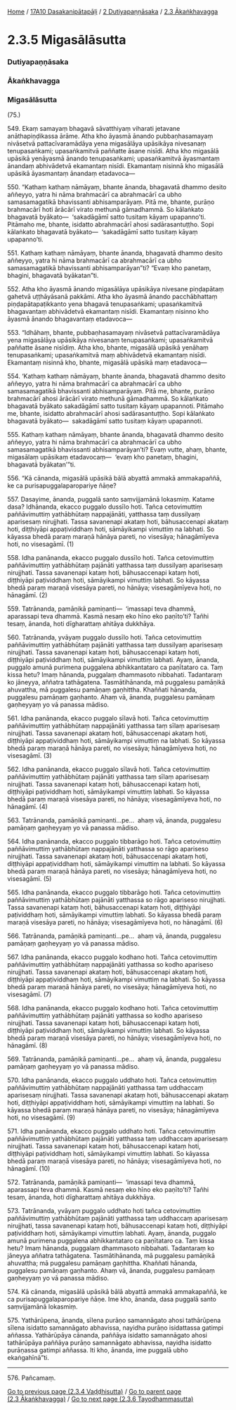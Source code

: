 
[Home](/) / [17A10 Dasakanipātapāḷi](/tipitaka/17A10.md) / [2 Dutiyapaṇṇāsaka](/tipitaka/17A10/2.md) / [2.3 Ākaṅkhavagga](/tipitaka/17A10/2/2.3.md)

# 2.3.5 Migasālāsutta

### Dutiyapaṇṇāsaka

### Ākaṅkhavagga

### Migasālāsutta

(75.)

549\. Ekaṃ samayaṃ bhagavā sāvatthiyaṃ viharati jetavane anāthapiṇḍikassa ārāme. Atha kho āyasmā ānando pubbaṇhasamayaṃ nivāsetvā pattacīvaramādāya yena migasālāya upāsikāya nivesanaṃ tenupasaṅkami; upasaṅkamitvā paññatte āsane nisīdi. Atha kho migasālā upāsikā yenāyasmā ānando tenupasaṅkami; upasaṅkamitvā āyasmantaṃ ānandaṃ abhivādetvā ekamantaṃ nisīdi. Ekamantaṃ nisinnā kho migasālā upāsikā āyasmantaṃ ānandaṃ etadavoca—

550\. “Kathaṃ kathaṃ nāmāyaṃ, bhante ānanda, bhagavatā dhammo desito aññeyyo, yatra hi nāma brahmacārī ca abrahmacārī ca ubho samasamagatikā bhavissanti abhisamparāyaṃ. Pitā me, bhante, purāṇo brahmacārī hoti ārācārī virato methunā gāmadhammā. So kālaṅkato bhagavatā byākato—  ‘sakadāgāmī satto tusitaṃ kāyaṃ upapanno’ti. Pitāmaho me, bhante, isidatto abrahmacārī ahosi sadārasantuṭṭho. Sopi kālaṅkato bhagavatā byākato—  ‘sakadāgāmī satto tusitaṃ kāyaṃ upapanno’ti.

551\. Kathaṃ kathaṃ nāmāyaṃ, bhante ānanda, bhagavatā dhammo desito aññeyyo, yatra hi nāma brahmacārī ca abrahmacārī ca ubho samasamagatikā bhavissanti abhisamparāyan”ti? “Evaṃ kho panetaṃ, bhagini, bhagavatā byākatan”ti.

552\. Atha kho āyasmā ānando migasālāya upāsikāya nivesane piṇḍapātaṃ gahetvā uṭṭhāyāsanā pakkāmi. Atha kho āyasmā ānando pacchābhattaṃ piṇḍapātapaṭikkanto yena bhagavā tenupasaṅkami; upasaṅkamitvā bhagavantaṃ abhivādetvā ekamantaṃ nisīdi. Ekamantaṃ nisinno kho āyasmā ānando bhagavantaṃ etadavoca—

553\. “Idhāhaṃ, bhante, pubbaṇhasamayaṃ nivāsetvā pattacīvaramādāya yena migasālāya upāsikāya nivesanaṃ tenupasaṅkami; upasaṅkamitvā paññatte āsane nisīdiṃ. Atha kho, bhante, migasālā upāsikā yenāhaṃ tenupasaṅkami; upasaṅkamitvā maṃ abhivādetvā ekamantaṃ nisīdi. Ekamantaṃ nisinnā kho, bhante, migasālā upāsikā maṃ etadavoca—

554\. ‘Kathaṃ kathaṃ nāmāyaṃ, bhante ānanda, bhagavatā dhammo desito aññeyyo, yatra hi nāma brahmacārī ca abrahmacārī ca ubho samasamagatikā bhavissanti abhisamparāyaṃ. Pitā me, bhante, purāṇo brahmacārī ahosi ārācārī virato methunā gāmadhammā. So kālaṅkato bhagavatā byākato sakadāgāmī satto tusitaṃ kāyaṃ upapannoti. Pitāmaho me, bhante, isidatto abrahmacārī ahosi sadārasantuṭṭho. Sopi kālaṅkato bhagavatā byākato—  sakadāgāmī satto tusitaṃ kāyaṃ upapannoti.

555\. Kathaṃ kathaṃ nāmāyaṃ, bhante ānanda, bhagavatā dhammo desito aññeyyo, yatra hi nāma brahmacārī ca abrahmacārī ca ubho samasamagatikā bhavissanti abhisamparāyan’ti? Evaṃ vutte, ahaṃ, bhante, migasālaṃ upāsikaṃ etadavocaṃ—  ‘evaṃ kho panetaṃ, bhagini, bhagavatā byākatan’”ti.

556\. “Kā cānanda, migasālā upāsikā bālā abyattā ammakā ammakapaññā, ke ca purisapuggalaparopariye ñāṇe?

557\. Dasayime, ānanda, puggalā santo saṃvijjamānā lokasmiṃ. Katame dasa? Idhānanda, ekacco puggalo dussīlo hoti. Tañca cetovimuttiṃ paññāvimuttiṃ yathābhūtaṃ nappajānāti, yatthassa taṃ dussilyaṃ aparisesaṃ nirujjhati. Tassa savanenapi akataṃ hoti, bāhusaccenapi akataṃ hoti, diṭṭhiyāpi appaṭividdhaṃ hoti, sāmāyikampi vimuttiṃ na labhati. So kāyassa bhedā paraṃ maraṇā hānāya pareti, no visesāya; hānagāmīyeva hoti, no visesagāmī. (1)

558\. Idha panānanda, ekacco puggalo dussīlo hoti. Tañca cetovimuttiṃ paññāvimuttiṃ yathābhūtaṃ pajānāti yatthassa taṃ dussilyaṃ aparisesaṃ nirujjhati. Tassa savanenapi kataṃ hoti, bāhusaccenapi kataṃ hoti, diṭṭhiyāpi paṭividdhaṃ hoti, sāmāyikampi vimuttiṃ labhati. So kāyassa bhedā paraṃ maraṇā visesāya pareti, no hānāya; visesagāmīyeva hoti, no hānagāmī. (2)

559\. Tatrānanda, pamāṇikā pamiṇanti—  ‘imassapi teva dhammā, aparassapi teva dhammā. Kasmā nesaṃ eko hīno eko paṇīto’ti? Tañhi tesaṃ, ānanda, hoti dīgharattaṃ ahitāya dukkhāya.

560\. Tatrānanda, yvāyaṃ puggalo dussīlo hoti. Tañca cetovimuttiṃ paññāvimuttiṃ yathābhūtaṃ pajānāti yatthassa taṃ dussilyaṃ aparisesaṃ nirujjhati. Tassa savanenapi kataṃ hoti, bāhusaccenapi kataṃ hoti, diṭṭhiyāpi paṭividdhaṃ hoti, sāmāyikampi vimuttiṃ labhati. Ayaṃ, ānanda, puggalo amunā purimena puggalena abhikkantataro ca paṇītataro ca. Taṃ kissa hetu? Imaṃ hānanda, puggalaṃ dhammasoto nibbahati. Tadantaraṃ ko jāneyya, aññatra tathāgatena. Tasmātihānanda, mā puggalesu pamāṇikā ahuvattha, mā puggalesu pamāṇaṃ gaṇhittha. Khaññati hānanda, puggalesu pamāṇaṃ gaṇhanto. Ahaṃ vā, ānanda, puggalesu pamāṇaṃ gaṇheyyaṃ yo vā panassa mādiso.

561\. Idha panānanda, ekacco puggalo sīlavā hoti. Tañca cetovimuttiṃ paññāvimuttiṃ yathābhūtaṃ nappajānāti yatthassa taṃ sīlaṃ aparisesaṃ nirujjhati. Tassa savanenapi akataṃ hoti, bāhusaccenapi akataṃ hoti, diṭṭhiyāpi appaṭividdhaṃ hoti, sāmāyikampi vimuttiṃ na labhati. So kāyassa bhedā paraṃ maraṇā hānāya pareti, no visesāya; hānagāmīyeva hoti, no visesagāmī. (3)

562\. Idha panānanda, ekacco puggalo sīlavā hoti. Tañca cetovimuttiṃ paññāvimuttiṃ yathābhūtaṃ pajānāti yatthassa taṃ sīlaṃ aparisesaṃ nirujjhati. Tassa savanenapi kataṃ hoti, bāhusaccenapi kataṃ hoti, diṭṭhiyāpi paṭividdhaṃ hoti, sāmāyikampi vimuttiṃ labhati. So kāyassa bhedā paraṃ maraṇā visesāya pareti, no hānāya; visesagāmīyeva hoti, no hānagāmī. (4)

563\. Tatrānanda, pamāṇikā pamiṇanti…pe…  ahaṃ vā, ānanda, puggalesu pamāṇaṃ gaṇheyyaṃ yo vā panassa mādiso.

564\. Idha panānanda, ekacco puggalo tibbarāgo hoti. Tañca cetovimuttiṃ paññāvimuttiṃ yathābhūtaṃ nappajānāti yatthassa so rāgo apariseso nirujjhati. Tassa savanenapi akataṃ hoti, bāhusaccenapi akataṃ hoti, diṭṭhiyāpi appaṭividdhaṃ hoti, sāmāyikampi vimuttiṃ na labhati. So kāyassa bhedā paraṃ maraṇā hānāya pareti, no visesāya; hānagāmīyeva hoti, no visesagāmī. (5)

565\. Idha panānanda, ekacco puggalo tibbarāgo hoti. Tañca cetovimuttiṃ paññāvimuttiṃ yathābhūtaṃ pajānāti yatthassa so rāgo apariseso nirujjhati. Tassa savanenapi kataṃ hoti, bāhusaccenapi kataṃ hoti, diṭṭhiyāpi paṭividdhaṃ hoti, sāmāyikampi vimuttiṃ labhati. So kāyassa bhedā paraṃ maraṇā visesāya pareti, no hānāya; visesagāmīyeva hoti, no hānagāmī. (6)

566\. Tatrānanda, pamāṇikā pamiṇanti…pe…  ahaṃ vā, ānanda, puggalesu pamāṇaṃ gaṇheyyaṃ yo vā panassa mādiso.

567\. Idha panānanda, ekacco puggalo kodhano hoti. Tañca cetovimuttiṃ paññāvimuttiṃ yathābhūtaṃ nappajānāti yatthassa so kodho apariseso nirujjhati. Tassa savanenapi akataṃ hoti, bāhusaccenapi akataṃ hoti, diṭṭhiyāpi appaṭividdhaṃ hoti, sāmāyikampi vimuttiṃ na labhati. So kāyassa bhedā paraṃ maraṇā hānāya pareti, no visesāya; hānagāmīyeva hoti, no visesagāmī. (7)

568\. Idha panānanda, ekacco puggalo kodhano hoti. Tañca cetovimuttiṃ paññāvimuttiṃ yathābhūtaṃ pajānāti yatthassa so kodho apariseso nirujjhati. Tassa savanenapi kataṃ hoti, bāhusaccenapi kataṃ hoti, diṭṭhiyāpi paṭividdhaṃ hoti, sāmāyikampi vimuttiṃ labhati. So kāyassa bhedā paraṃ maraṇā visesāya pareti, no hānāya; visesagāmīyeva hoti, no hānagāmī. (8)

569\. Tatrānanda, pamāṇikā pamiṇanti…pe…  ahaṃ vā, ānanda, puggalesu pamāṇaṃ gaṇheyyaṃ yo vā panassa mādiso.

570\. Idha panānanda, ekacco puggalo uddhato hoti. Tañca cetovimuttiṃ paññāvimuttiṃ yathābhūtaṃ nappajānāti yatthassa taṃ uddhaccaṃ aparisesaṃ nirujjhati. Tassa savanenapi akataṃ hoti, bāhusaccenapi akataṃ hoti, diṭṭhiyāpi appaṭividdhaṃ hoti, sāmāyikampi vimuttiṃ na labhati. So kāyassa bhedā paraṃ maraṇā hānāya pareti, no visesāya; hānagāmīyeva hoti, no visesagāmī. (9)

571\. Idha panānanda, ekacco puggalo uddhato hoti. Tañca cetovimuttiṃ paññāvimuttiṃ yathābhūtaṃ pajānāti yatthassa taṃ uddhaccaṃ aparisesaṃ nirujjhati. Tassa savanenapi kataṃ hoti, bāhusaccenapi kataṃ hoti, diṭṭhiyāpi paṭividdhaṃ hoti, sāmāyikampi vimuttiṃ labhati. So kāyassa bhedā paraṃ maraṇā visesāya pareti, no hānāya; visesagāmīyeva hoti, no hānagāmī. (10)

572\. Tatrānanda, pamāṇikā pamiṇanti—  ‘imassapi teva dhammā, aparassapi teva dhammā. Kasmā nesaṃ eko hīno eko paṇīto’ti? Tañhi tesaṃ, ānanda, hoti dīgharattaṃ ahitāya dukkhāya.

573\. Tatrānanda, yvāyaṃ puggalo uddhato hoti tañca cetovimuttiṃ paññāvimuttiṃ yathābhūtaṃ pajānāti yatthassa taṃ uddhaccaṃ aparisesaṃ nirujjhati, tassa savanenapi kataṃ hoti, bāhusaccenapi kataṃ hoti, diṭṭhiyāpi paṭividdhaṃ hoti, sāmāyikampi vimuttiṃ labhati. Ayaṃ, ānanda, puggalo amunā purimena puggalena abhikkantataro ca paṇītataro ca. Taṃ kissa hetu? Imaṃ hānanda, puggalaṃ dhammasoto nibbahati. Tadantaraṃ ko jāneyya aññatra tathāgatena. Tasmātihānanda, mā puggalesu pamāṇikā ahuvattha; mā puggalesu pamāṇaṃ gaṇhittha. Khaññati hānanda, puggalesu pamāṇaṃ gaṇhanto. Ahaṃ vā, ānanda, puggalesu pamāṇaṃ gaṇheyyaṃ yo vā panassa mādiso.

574\. Kā cānanda, migasālā upāsikā bālā abyattā ammakā ammakapaññā, ke ca purisapuggalaparopariye ñāṇe. Ime kho, ānanda, dasa puggalā santo saṃvijjamānā lokasmiṃ.

575\. Yathārūpena, ānanda, sīlena purāṇo samannāgato ahosi tathārūpena sīlena isidatto samannāgato abhavissa, nayidha purāṇo isidattassa gatimpi aññassa. Yathārūpāya cānanda, paññāya isidatto samannāgato ahosi tathārūpāya paññāya purāṇo samannāgato abhavissa, nayidha isidatto purāṇassa gatimpi aññassa. Iti kho, ānanda, ime puggalā ubho ekaṅgahīnā”ti.

---

576\. Pañcamaṃ.



[Go to previous page (2.3.4 Vaḍḍhisutta)](/tipitaka/17A10/2/2.3/2.3.4.md) / [Go to parent page (2.3 Ākaṅkhavagga)](/tipitaka/17A10/2/2.3.md) / [Go to next page (2.3.6 Tayodhammasutta)](/tipitaka/17A10/2/2.3/2.3.6.md)


